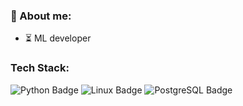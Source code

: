 ### 🌿 About me:

- ⏳ ML developer

### Tech Stack:

![Python Badge](https://img.shields.io/badge/-Python-3776AB?style=for-the-badge&logo=python&logoColor=white)
![Linux Badge](https://img.shields.io/badge/-Linux-FCC624?style=for-the-badge&logo=linux&logoColor=black)
![PostgreSQL Badge](https://img.shields.io/badge/-PostgreSQL-336791?style=for-the-badge&logo=postgresql&logoColor=white)
